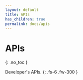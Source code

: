 ```yaml
---
layout: default
title: APIs
has_children: true
permalink: docs/apis
---
```


# APIs
{: .no_toc }

Developer's APIs.
{: .fs-6 .fw-300 }
